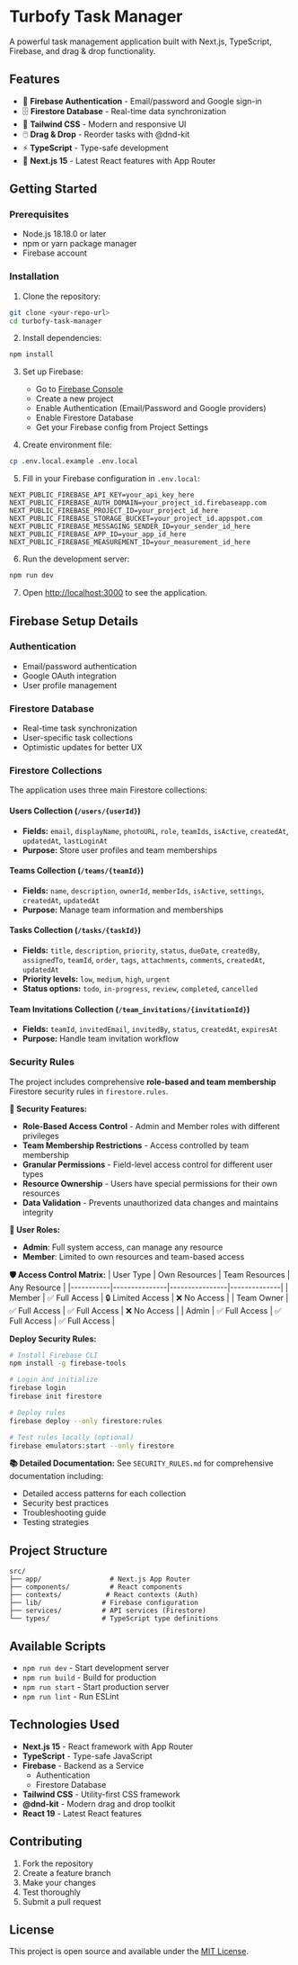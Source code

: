 # Turbofy Task Manager

A powerful task management application built with Next.js, TypeScript, Firebase, and drag & drop functionality.

## Features

- 🔐 **Firebase Authentication** - Email/password and Google sign-in
- 🗄️ **Firestore Database** - Real-time data synchronization
- 🎨 **Tailwind CSS** - Modern and responsive UI
- 🖱️ **Drag & Drop** - Reorder tasks with @dnd-kit
- ⚡ **TypeScript** - Type-safe development
- 🚀 **Next.js 15** - Latest React features with App Router

## Getting Started

### Prerequisites

- Node.js 18.18.0 or later
- npm or yarn package manager
- Firebase account

### Installation

1. Clone the repository:
```bash
git clone <your-repo-url>
cd turbofy-task-manager
```

2. Install dependencies:
```bash
npm install
```

3. Set up Firebase:
   - Go to [Firebase Console](https://console.firebase.google.com/)
   - Create a new project
   - Enable Authentication (Email/Password and Google providers)
   - Enable Firestore Database
   - Get your Firebase config from Project Settings

4. Create environment file:
```bash
cp .env.local.example .env.local
```

5. Fill in your Firebase configuration in `.env.local`:
```env
NEXT_PUBLIC_FIREBASE_API_KEY=your_api_key_here
NEXT_PUBLIC_FIREBASE_AUTH_DOMAIN=your_project_id.firebaseapp.com
NEXT_PUBLIC_FIREBASE_PROJECT_ID=your_project_id_here
NEXT_PUBLIC_FIREBASE_STORAGE_BUCKET=your_project_id.appspot.com
NEXT_PUBLIC_FIREBASE_MESSAGING_SENDER_ID=your_sender_id_here
NEXT_PUBLIC_FIREBASE_APP_ID=your_app_id_here
NEXT_PUBLIC_FIREBASE_MEASUREMENT_ID=your_measurement_id_here
```

6. Run the development server:
```bash
npm run dev
```

7. Open [http://localhost:3000](http://localhost:3000) to see the application.

## Firebase Setup Details

### Authentication
- Email/password authentication
- Google OAuth integration
- User profile management

### Firestore Database
- Real-time task synchronization
- User-specific task collections
- Optimistic updates for better UX

### Firestore Collections

The application uses three main Firestore collections:

#### **Users Collection** (`/users/{userId}`)
- **Fields:** `email`, `displayName`, `photoURL`, `role`, `teamIds`, `isActive`, `createdAt`, `updatedAt`, `lastLoginAt`
- **Purpose:** Store user profiles and team memberships

#### **Teams Collection** (`/teams/{teamId}`)
- **Fields:** `name`, `description`, `ownerId`, `memberIds`, `isActive`, `settings`, `createdAt`, `updatedAt`
- **Purpose:** Manage team information and memberships

#### **Tasks Collection** (`/tasks/{taskId}`)
- **Fields:** `title`, `description`, `priority`, `status`, `dueDate`, `createdBy`, `assignedTo`, `teamId`, `order`, `tags`, `attachments`, `comments`, `createdAt`, `updatedAt`
- **Priority levels:** `low`, `medium`, `high`, `urgent`
- **Status options:** `todo`, `in-progress`, `review`, `completed`, `cancelled`

#### **Team Invitations Collection** (`/team_invitations/{invitationId}`)
- **Fields:** `teamId`, `invitedEmail`, `invitedBy`, `status`, `createdAt`, `expiresAt`
- **Purpose:** Handle team invitation workflow

### Security Rules
The project includes comprehensive **role-based and team membership** Firestore security rules in `firestore.rules`. 

**🔐 Security Features:**
- **Role-Based Access Control** - Admin and Member roles with different privileges
- **Team Membership Restrictions** - Access controlled by team membership
- **Granular Permissions** - Field-level access control for different user types
- **Resource Ownership** - Users have special permissions for their own resources
- **Data Validation** - Prevents unauthorized data changes and maintains integrity

**👥 User Roles:**
- **Admin**: Full system access, can manage any resource
- **Member**: Limited to own resources and team-based access

**🛡️ Access Control Matrix:**
| User Type | Own Resources | Team Resources | Any Resource |
|-----------|---------------|----------------|--------------|
| Member | ✅ Full Access | 🔒 Limited Access | ❌ No Access |
| Team Owner | ✅ Full Access | ✅ Full Access | ❌ No Access |
| Admin | ✅ Full Access | ✅ Full Access | ✅ Full Access |

**Deploy Security Rules:**
```bash
# Install Firebase CLI
npm install -g firebase-tools

# Login and initialize
firebase login
firebase init firestore

# Deploy rules
firebase deploy --only firestore:rules

# Test rules locally (optional)
firebase emulators:start --only firestore
```

**📚 Detailed Documentation:**
See `SECURITY_RULES.md` for comprehensive documentation including:
- Detailed access patterns for each collection
- Security best practices
- Troubleshooting guide
- Testing strategies

## Project Structure

```
src/
├── app/                 # Next.js App Router
├── components/          # React components
├── contexts/           # React contexts (Auth)
├── lib/               # Firebase configuration
├── services/          # API services (Firestore)
└── types/             # TypeScript type definitions
```

## Available Scripts

- `npm run dev` - Start development server
- `npm run build` - Build for production
- `npm run start` - Start production server
- `npm run lint` - Run ESLint

## Technologies Used

- **Next.js 15** - React framework with App Router
- **TypeScript** - Type-safe JavaScript
- **Firebase** - Backend as a Service
  - Authentication
  - Firestore Database
- **Tailwind CSS** - Utility-first CSS framework
- **@dnd-kit** - Modern drag and drop toolkit
- **React 19** - Latest React features

## Contributing

1. Fork the repository
2. Create a feature branch
3. Make your changes
4. Test thoroughly
5. Submit a pull request

## License

This project is open source and available under the [MIT License](LICENSE).
